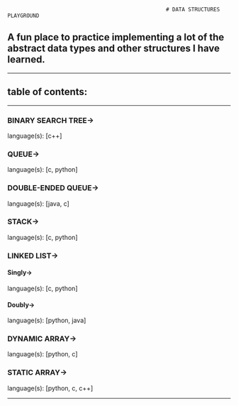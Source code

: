                                                       # DATA STRUCTURES PLAYGROUND
                                                      
## A fun place to practice implementing a lot of the abstract data types and other structures I have learned.
--------------------------------------------------------------------------



## table of contents:
-------------------------------------------
  ### BINARY SEARCH TREE->
  
  language(s):
    [c++]

  ### QUEUE->

  language(s):
    [c, python]

  ### DOUBLE-ENDED QUEUE->

  language(s):
    [java, c]
      
  ### STACK->
  
  language(s):
    [c, python]
    
  ### LINKED LIST->
  
  #### Singly->
    
  language(s):
    [c, python]
  
  #### Doubly->
  
  language(s):
    [python, java]

  ### DYNAMIC ARRAY->

  language(s):
    [python, c]

  ### STATIC ARRAY->

  language(s):
    [python, c, c++]


    
    
--------------------------------------------

